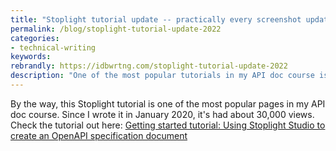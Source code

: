 ```yaml
---
title: "Stoplight tutorial update -- practically every screenshot updated"
permalink: /blog/stoplight-tutorial-update-2022
categories:
- technical-writing
keywords:
rebrandly: https://idbwrtng.com/stoplight-tutorial-update-2022
description: "One of the most popular tutorials in my API doc course is this <a href='/learnapidoc/pubapis_openapis_quickstart_stoplight.html'>getting started tutorial for Stoplight Studio</a>. Stoplight Studio is a tool for creating the OpenAPI specification and generating both reference and tutorial documentation. I recently worked with Stoplight writers to update all the screenshots and other details that have changed over the past year. The tutorial is now fully up to date."
---
```


By the way, this Stoplight tutorial is one of the most popular pages in my API doc course. Since I wrote it in January 2020, it's had about 30,000 views. Check the tutorial out here: <a href='/learnapidoc/pubapis_openapis_quickstart_stoplight.html'>Getting started tutorial: Using Stoplight Studio to create an OpenAPI specification document</a>
